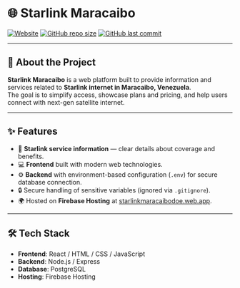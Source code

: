 # 🌐 Starlink Maracaibo

[![Website](https://img.shields.io/badge/Visit%20Website-starlinkmaracaibodoe.web.app-blue?style=flat-square)](https://starlinkmaracaibodoe.web.app)
[![GitHub repo size](https://img.shields.io/github/repo-size/maxidoe2/starlinkmaracaibo?color=green&style=flat-square)](https://github.com/maxidoe2/starlinkmaracaibo)
[![GitHub last commit](https://img.shields.io/github/last-commit/maxidoe2/starlinkmaracaibo?style=flat-square)](https://github.com/maxidoe2/starlinkmaracaibo/commits/main)

---

## 📖 About the Project
**Starlink Maracaibo** is a web platform built to provide information and services related to **Starlink internet in Maracaibo, Venezuela**.  
The goal is to simplify access, showcase plans and pricing, and help users connect with next-gen satellite internet.

---

## ✨ Features
- 📡 **Starlink service information** — clear details about coverage and benefits.  
- 💻 **Frontend** built with modern web technologies.  
- ⚙️ **Backend** with environment-based configuration (`.env`) for secure database connection.  
- 🔒 Secure handling of sensitive variables (ignored via `.gitignore`).  
- 🌍 Hosted on **Firebase Hosting** at [starlinkmaracaibodoe.web.app](https://starlinkmaracaibodoe.web.app).

---

## 🛠️ Tech Stack
- **Frontend**: React / HTML / CSS / JavaScript  
- **Backend**: Node.js / Express  
- **Database**: PostgreSQL  
- **Hosting**: Firebase Hosting  
